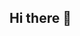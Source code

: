## Hi there 👋

<!--
**bruno-pereira7/bruno-pereira7** is a ✨ _special_ ✨ repository because its `README.md` (this file) appears on your GitHub profile.

![Gato Codando](https://i.pinimg.com/originals/90/70/32/9070324cdfc07c68d60eed0c39e77573.gif)
Here are some ideas to get you started:

- 🔭 I’m currently working on ...
- 🌱 I’m currently learning ...
- 👯 I’m looking to collaborate on ...
- 🤔 I’m looking for help with ...
- 💬 Ask me about ...
- 📫 How to reach me: ...
- 😄 Pronouns: ...
- ⚡ Fun fact: ...
-->
